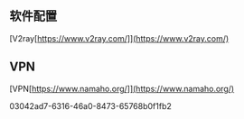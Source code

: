 
## 软件配置
[V2ray[https://www.v2ray.com/]](https://www.v2ray.com/)

## VPN
[VPN[https://www.namaho.org/]](https://www.namaho.org/)

03042ad7-6316-46a0-8473-65768b0f1fb2
